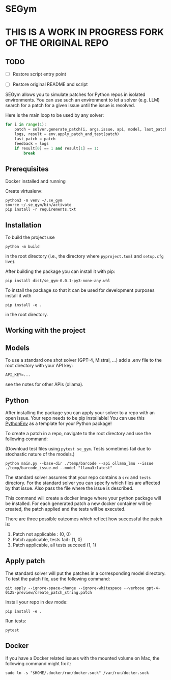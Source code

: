 # SEGym

# THIS IS A WORK IN PROGRESS FORK OF THE ORIGINAL REPO
## TODO
- [ ] Restore script entry point
- [ ] Restore original README and script


SEGym allows you to simulate patches for Python repos in isolated environments.
You can use such an environment to let a solver (e.g. LLM) search for a patch for a given issue until the issue is resolved.

Here is the main loop to be used by any solver:

```python
for i in range(1):
    patch = solver.generate_patch(i, args.issue, api, model, last_patch, feedback)
    logs, result = env.apply_patch_and_test(patch)
    last_patch = patch
    feedback = logs
    if result[0] == 1 and result[1] == 1:
        break
```

## Prerequisites

Docker installed and running

Create virtualenv:

```
python3 -m venv ~/.se_gym
source ~/.se_gym/bin/activate
pip install -r requirements.txt
```

## Installation

To build the project use

```shell script
python -m build
```

in the root directory (i.e., the directory where `pyproject.toml` and
`setup.cfg` live).

After building the package you can install it with pip:

```shell script
pip install dist/se_gym-0.0.1-py3-none-any.whl
```

To install the package so that it can be used for development purposes
install it with

```shell script
pip install -e .
```

in the root directory.

## Working with the project

## Models

To use a standard one shot solver (GPT-4, Mistral, ...) add a .env file to the root directory with your API key:

```
API_KEY=...
```

see the notes for other APIs (ollama).

## Python

After installing the package you can apply your solver to a repo with an open issue.
Your repo needs to be pip installable! You can use this [PythonEnv](https://github.com/kyrillschmid/PythonEnv.git) as a template for your Python package!

To create a patch in a repo, navigate to the root directory and use the following command:

<!-- ```
se-gym --affected-files file-1.py file-2.py --issue issue.md
``` -->
(Download test files using `pytest se_gym`. Tests sometimes fail due to stochastic nature of the models.)
```
python main.py --base-dir ./temp/barcode --api ollama_lmu --issue ./temp/barcode_issue.md --model "llama3:latest" 
```

The standard solver assumes that your repo contains a `src` and `tests` directory. For the standard
solver you can specify which files are affected by that issue. Also pass the file where the issue
is described.

This command will create a docker image where your python package will be installed. For each generated patch
a new docker container will be created, the patch applied and the tests will be executed.

There are three possible outcomes which reflect how successful the patch is:

1. Patch not applicable : (0, 0)
2. Patch applicable, tests fail : (1, 0)
3. Patch applicable, all tests succeed (1, 1)

## Apply patch

The standard solver will put the patches in a corresponding model directory.
To test the patch file, use the following command:

```
git apply --ignore-space-change --ignore-whitespace --verbose gpt-4-0125-preview/create_patch_string.patch
```

Install your repo in dev mode:

```
pip install -e .
```

Run tests:

```
pytest
```

## Docker

If you have a Docker related issues with the mounted volume on Mac, the following command might fix it:

```
sudo ln -s "$HOME/.docker/run/docker.sock" /var/run/docker.sock
```
